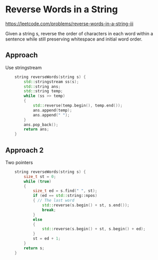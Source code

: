 # Reverse Words in a String

https://leetcode.com/problems/reverse-words-in-a-string-iii

Given a string s, reverse the order of characters in each word within a sentence while still preserving whitespace and initial word order.

## Approach 

Use stringstream

``` C++
    string reverseWords(string s) {
        std::stringstream ss(s);
        std::string ans;
        std::string temp;
        while (ss >> temp)
        {
            std::reverse(temp.begin(), temp.end());
            ans.append(temp);
            ans.append(" ");
        }
        ans.pop_back();
        return ans;
    }
```

## Approach 2

Two pointers

``` C++
    string reverseWords(string s) {
        size_t st = 0;
        while (true)
        {
            size_t ed = s.find(" ", st);
            if (ed == std::string::npos)
            { // The last word
                std::reverse(s.begin() + st, s.end());
                break;
            }
            else
            {
                std::reverse(s.begin() + st, s.begin() + ed);
            }
            st = ed + 1;
        }
        return s;
    }
```